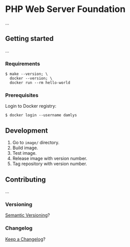 PHP Web Server Foundation
===

...

## Getting started

...

### Requirements

```
$ make --version; \
  docker --version; \
  docker run --rm hello-world
```

### Prerequisites

Login to Docker registry:

```
$ docker login --username damlys
```

## Development

1. Go to `image/` directory.
1. Build image.
1. Test image.
1. Release image with version number.
1. Tag repository with version number.

## Contributing

...

### Versioning

[Semantic Versioning](http://semver.org/)?

### Changelog

[Keep a Changelog](https://keepachangelog.com/)?
